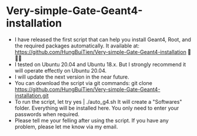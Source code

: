 # Very-simple-Gate-Geant4-installation
+ I have released the first script that can help you install Geant4, Root, and the required packages automatically. It available at: https://github.com/HungBuiTien/Very-simple-Gate-Geant4-installation 🥰🥰🥰
+ I tested on Ubuntu 20.04 and Ubuntu 18.x. But I strongly recommend it will operate effectly on Ubuntu 20.04.
+ I will update the next version in the near future.
+ You can download the script via git commands:
git clone https://github.com/HungBuiTien/Very-simple-Gate-Geant4-installation.git
+ To run the script, let try
yes | ./auto_g4.sh
It will create a "Softwares" folder. Everything will be installed here.
You only need to enter your passwords when required.
+ Please tell me your felling after using the script. If you have any problem, please let me know via my email.
